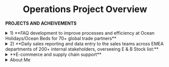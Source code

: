 <h1 align="center">Operations Project Overview</h1>

**PROJECTS AND ACHEIVEMENTS**

<details>
  <summary>1) **FAQ development to improve processes and efficiency at Ocean Holidays/Ocean Beds for 70+ global trade partners**
</summary>

> 1)

one of my achievements at Ocean Holidays, where I’ve taken ownership to improve our processes as we were receiving queries from customers but due to privacy policy we could only communicate with trade partners for their booking. I would be responsible for collecting CRM data of 70+ international travel partners from our internal systems into an Excel format, to look at areas of improvement to build our FAQ page on our site. Through an analysis on CRM cases, I was able to successfully present the biggest customer queries to management using data maps to illustrate queries from different trade partners and build our FAQ page on our website, that resulted in an increase of overall efficiency as a business by 26% since 2020 - https://oceanbeds.com/Home/Faqs

> <h9 align="center">Drafting of FAQ page on word/pdf, with feedback from management</h9>
> ![FAQ Draft](https://user-images.githubusercontent.com/111752059/189680029-75a24cd4-e7ea-4eba-8501-2ff7d01fbf2a.png)
> <h11 align="center">Final version, as found on the official website</h11>
> ![FAQ Finalised](https://user-images.githubusercontent.com/111752059/189680456-1b91b4a3-185f-42b6-bc4d-4d895aa42490.png)

</details>
  
<details>
  <summary>2) **Daily sales reporting and data entry to the sales teams across EMEA departments of 200+ internal stakeholders, overseeing E & B Stock list:** </summary>

> 2)

Able to manage own workload effectively. For example, at Fender, I’d provide weekly reports to commercial and operations teams across EMEA departments, such as open order fills and B stock lists of our products, resulting in meeting our 1,000+ weekly orders for dealers and direct consumers.

> B stock list to boost revenue to global partners to 45+ countries across Europe, Middle East and Africa
> ![B Stock List](https://user-images.githubusercontent.com/111752059/189683018-579f21d3-c0d3-4819-8927-8392ecf095d6.png)
> Local stock for sales team in the UK and Ireland, creating daily reports that saw 14% increase in sales on a weekly basis
> ![E Stock List](https://user-images.githubusercontent.com/111752059/189686626-f3d1594f-6c9a-45e0-83a3-8fbde878f56e.png)

</details>


<details>
  <summary>**E-commerce and supply chain support**</summary>
> 3)

Analysed data from supply chain and E-commerce

> Open order fill that's analysed to provide the logistics team to successfully manage 100,000+ products from the warehouse
> ![Open Order](https://user-images.githubusercontent.com/111752059/189697296-ff9f2c53-f19b-4bd7-b3b1-71eb54e80b82.png)
> Supporting E-commerce team
> ![E-commerce product](https://user-images.githubusercontent.com/111752059/189702583-37abc5ab-490b-4813-bdfc-af9b7a5b87b7.png)

</details>

<details>
  <summary>About Me</summary>

A hard working person, with 4+ years experience in operations environment

</details>
